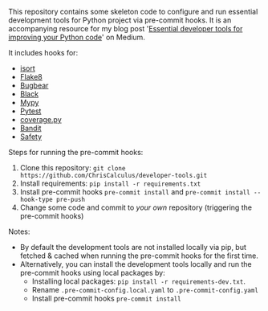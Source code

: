 This repository contains some skeleton code to configure and run essential development tools for Python project via pre-commit hooks. It is an accompanying resource for my blog post '[Essential developer tools for improving your Python code]()' on Medium.  

It includes hooks for:
* [isort](https://github.com/PyCQA/isort)
* [Flake8](https://github.com/PyCQA/flake8)
* [Bugbear](https://github.com/PyCQA/flake8-bugbear)
* [Black](https://github.com/psf/black)
* [Mypy](https://github.com/python/mypy)
* [Pytest](https://github.com/pytest-dev/pytest)
* [coverage.py](https://github.com/nedbat/coveragepy/tree/coverage-5.3)
* [Bandit](https://github.com/PyCQA/bandit)
* [Safety](https://github.com/pyupio/safety)

Steps for running the pre-commit hooks: 
1. Clone this repository: `git clone https://github.com/ChrisCalculus/developer-tools.git`
2. Install requirements: `pip install -r requirements.txt`
3. Install pre-commit hooks `pre-commit install` and `pre-commit install --hook-type pre-push`
4. Change some code and commit to *your own* repository (triggering the pre-commit hooks) 

Notes:
* By default the development tools are not installed locally via pip, but fetched & cached when running the pre-commit hooks for the first time. 
* Alternatively, you can install the development tools locally and run the pre-commit hooks using local packages by:
  * Installing local packages: `pip install -r requirements-dev.txt`.
  * Rename `.pre-commit-config.local.yaml` to `.pre-commit-config.yaml`
  * Install pre-commit hooks `pre-commit install`